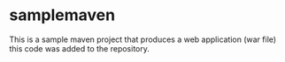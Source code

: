 # samplemaven
This is a sample maven project that produces a web application (war file)
this code was added  to the repository.
